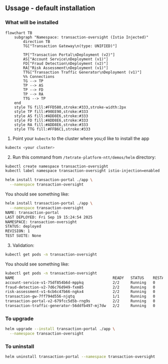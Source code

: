 ## Ussage - default installation

### What will be installed

```mermaid
flowchart TB
    subgraph "Namespace: transaction-oversight (Istio Injected)"
        direction TB
        TG["Transaction Gateway\n(type: UNIFIED)"]
        
        TP["Transaction Portal\nDeployment (v2)"]
        AS["Account Service\nDeployment (v1)"]
        FD["Fraud Detection\nDeployment (v2)"]
        RA["Risk Assessment\nDeployment (v1)"]
        TTG["Transaction Traffic Generator\nDeployment (v1)"]
        %% Connections
        TG --> TP
        TP --> AS
        TP --> FD
        TP --> RA
        TTG --> TP
    end
    style TG fill:#FFD580,stroke:#333,stroke-width:2px
    style TP fill:#90EE90,stroke:#333
    style AS fill:#ADD8E6,stroke:#333
    style FD fill:#ADD8E6,stroke:#333
    style RA fill:#ADD8E6,stroke:#333
    style TTG fill:#FFB6C1,stroke:#333
```

1. Point your `kubectx` to the cluster where you;d like to install the app

```sh
kubectx <your cluster>
```

2. Run this command from `/tetrate-platform-ntt/demos/helm` directory:

```sh
kubectl create namespace transaction-oversight
kubectl label namespace transaction-oversight istio-injection=enabled

helm install transaction-portal ./app \
  --namespace transaction-oversight
```

You should see something like:

```sh
helm install transaction-portal ./app \
  --namespace transaction-oversight
NAME: transaction-portal
LAST DEPLOYED: Fri Sep 19 15:24:54 2025
NAMESPACE: transaction-oversight
STATUS: deployed
REVISION: 1
TEST SUITE: None
```

3. Validation:

```sh
kubectl get pods -n transaction-oversight
```

You should see something like:

```sh
kubectl get pods -n transaction-oversight
NAME                                            READY   STATUS    RESTARTS   AGE
account-service-v1-75df854b6d-mppkq             2/2     Running   0          20s
fraud-detection-v2-7d6c76d949-fxm85             2/2     Running   0          20s
risk-assessment-v1-6cb6c47b66-ngkx4             2/2     Running   0          20s
transaction-gw-7ff794d556-njqtq                 1/1     Running   0          19s
transaction-portal-v2-679fcc5d5b-rng9s          2/2     Running   0          20s
transaction-traffic-generator-56ddfb497-mj7dw   2/2     Running   0          20s
```

### To upgrade

```sh
helm upgrade --install transaction-portal ./app \
  --namespace transaction-oversight
```

### To uninstall

```sh
helm uninstall transaction-portal --namespace transaction-oversight
```


